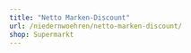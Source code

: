```yaml
---
title: "Netto Marken-Discount"
url: /niedernwoehren/netto-marken-discount/
shop: Supermarkt
---
```

